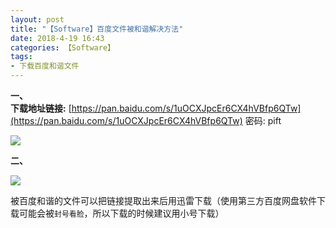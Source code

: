 ```yaml
---
layout: post
title: "【Software】百度文件被和谐解决方法"
date: 2018-4-19 16:43
categories: 【Software】
tags:
- 下载百度和谐文件
---
```

**一、**  
**下载地址链接:** [https://pan.baidu.com/s/1uOCXJpcEr6CX4hVBfp6QTw](https://pan.baidu.com/s/1uOCXJpcEr6CX4hVBfp6QTw) 密码: pift  

![](http://a2.qpic.cn/psb?/V10Rikl82ZSGru/l7aIyomGXdvteWvjvojvUS4oOPJ.ZFsov47YfJl7kvU!/b/dCEBAAAAAAAA&ek=1&kp=1&pt=0&bo=RQXxAgAAAAAREJQ!&t=5&tl=3&su=0161569969&tm=1552986000&sce=0-12-12&rf=2-9)  

**二、**  

![](http://a3.qpic.cn/psb?/V10Rikl82ZSGru/bBWrAFA7icbI66N0yGm00AaUtyfyYI*4amZrNh2.YDY!/b/dCIBAAAAAAAA&ek=1&kp=1&pt=0&bo=MwNgAgAAAAAREHU!&t=5&tl=3&su=0163111473&tm=1552986000&sce=0-12-12&rf=2-9)  

被百度和谐的文件可以把链接提取出来后用迅雷下载（使用第三方百度网盘软件下载可能会被`封号看脸`，所以下载的时候建议用小号下载）  